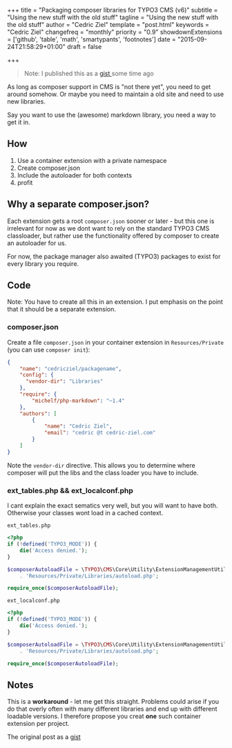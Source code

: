 +++
title =  "Packaging composer libraries for TYPO3 CMS (v6)"
subtitle =  "Using the new stuff with the old stuff"
tagline =  "Using the new stuff with the old stuff"
author =  "Cedric Ziel"
template =  "post.html"
keywords =  "Cedric Ziel"
changefreq =  "monthly"
priority =  "0.9"
showdownExtensions =  ['github', 'table', 'math', 'smartypants', 'footnotes']
date = "2015-09-24T21:58:29+01:00"
draft =  false

+++

> Note: I published this as a [gist ](https://gist.githubusercontent.com/cedricziel/08ea469db5197e24552c/raw/d65b719af3c163e8e9ebec6effa0848788f2610d/README.md) some time ago

As long as composer support in CMS is "not there yet", you need to get around somehow. Or maybe you need to maintain a
old site and need to use new libraries.

Say you want to use the (awesome) markdown library, you need a way to get it in.

## How

1. Use a container extension with a private namespace
2. Create composer.json
3. Include the autoloader for both contexts
5. profit

## Why a separate composer.json?

Each extension gets a root `composer.json` sooner or later - but this one is irrelevant for now as we dont want to rely on the standard TYPO3 CMS classloader, but rather use the functionality offered by composer to create an autoloader for us.

For now, the package manager also awaited (TYPO3) packages to exist for every library you require.

## Code

Note: You have to create all this in an extension. I put emphasis on the point that it should be a separate extension.

### composer.json

Create a file `composer.json` in your container extension in `Resources/Private` (you can use `composer init`):

```json
{
	"name": "cedricziel/packagename",
	"config": {
	  "vendor-dir": "Libraries"
	},
	"require": {
		"michelf/php-markdown": "~1.4"
	},
	"authors": [
		{
			"name": "Cedric Ziel",
			"email": "cedric @t cedric-ziel.com"
		}
	]
}
```

Note the `vendor-dir` directive. This allows you to determine where composer will put the libs and the class loader you have to include.

### ext_tables.php && ext_localconf.php

I cant explain the exact sematics very well, but you will want to have both. Otherwise your classes wont load in a cached context.


`ext_tables.php`
```php
<?php
if (!defined('TYPO3_MODE')) {
	die('Access denied.');
}

$composerAutoloadFile = \TYPO3\CMS\Core\Utility\ExtensionManagementUtility::extPath($_EXTKEY)
	. 'Resources/Private/Libraries/autoload.php';

require_once($composerAutoloadFile);
```

`ext_localconf.php`
```php
<?php
if (!defined('TYPO3_MODE')) {
	die('Access denied.');
}

$composerAutoloadFile = \TYPO3\CMS\Core\Utility\ExtensionManagementUtility::extPath($_EXTKEY)
	. 'Resources/Private/Libraries/autoload.php';

require_once($composerAutoloadFile);
```

## Notes

This is a **workaround** - let me get this straight. Problems could arise if you do that overly often with many different libraries and end up with different loadable versions. I therefore propose you creat **one** such container extension per project.

The original post as a [gist ](https://gist.githubusercontent.com/cedricziel/08ea469db5197e24552c/raw/d65b719af3c163e8e9ebec6effa0848788f2610d/README.md)
